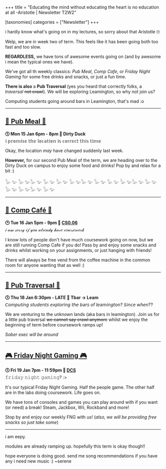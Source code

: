 +++
title = "Educating the mind without educating the heart is no education at all -Aristotle | Newsletter T2W2"


[taxonomies]
categories = ["Newsletter"]
+++

i hardly know what's going on in my lectures, so sorry about that Aristotle 🙄

<!-- more -->

Welp, we are in week two of term. This feels like it has been going both too fast and too slow.

**REGARDLESS,** we have tons of awesome events going on (and by awesome i mean the typical ones we have).

We've got all th weekly classics: *Pub Meal*, *Comp Cafe*, or *Friday Night Gaming* for some free drinks and snacks, or just a fun time.

**There is also** a __Pub Traversal__ (yes you heard that correctly folks, a *traversal* ~~not crawl~~). We will be exploring Leamington, so why not join us?

Computing students going around bars in Leamington, that's mad :o
***

## **[🍕 Pub Meal 🍕](https://uwcs.co.uk/events/t2/w2/pub/)**
**🕔 Mon 15 Jan 6pm - 8pm  📍 Dirty Duck**  
𝕚 𝕡𝕣𝕠𝕞𝕚𝕤𝕖 𝕥𝕙𝕖 𝕝𝕠𝕔𝕒𝕥𝕚𝕠𝕟 𝕚𝕤 𝕔𝕠𝕣𝕣𝕖𝕔𝕥 𝕥𝕙𝕚𝕤 𝕥𝕚𝕞𝕖

Okay, the location *may* have changed suddenly last week. 

**However,** for our second Pub Meal of the term, we are heading over to the Dirty Duck on campus to enjoy some food and drinks! Pop by and relax for a bit :)

𓅭 𓅰 𓅭 𓅰𓅭 𓅰 𓅭 𓅰 𓅭 𓅰 𓅭 𓅰𓅭 𓅰 𓅭 𓅰 𓅭 𓅰 𓅭 𓅰𓅭 𓅰 𓅭 𓅰 𓅭 𓅰 𓅭 𓅰𓅭 𓅰 𓅭 𓅰 

***

## **[🥐 Comp Café 🥐](https://uwcs.co.uk/events/t2/w2/compcafe/)**
**🕑 Tue 16 Jan 5pm - 9pm  📍 [CS0.06](https://campus.warwick.ac.uk//search/623c888a421e6f5928c0d038)**  
𝒾 𝒶𝓂 𝓈𝑜𝓇𝓇𝓎 𝒾𝒻 𝓎𝑜𝓊 𝒶𝓁𝓇𝑒𝒶𝒹𝓎 𝒽𝒶𝓋𝑒 𝒸𝑜𝓊𝓇𝓈𝑒𝓌𝑜𝓇𝓀

I know lots of people don't have much coursework going on now, but we are still running Comp Cafe if you do! Pass by and enjoy some snacks and drinks whilst working on your assignments, or just hanging with friends!

There will always be free vend from the coffee machine in the common room for anyone wanting that as well :)
***

## **[🍻 Pub Traversal 🍻 ](https://uwcs.co.uk/events/t2/w2/pubcrawl/)**
**🕔 Thu 18 Jan 6:30pm - LATE  📍 Tbar -> Leam**  
𝘊𝘰𝘮𝘱𝘶𝘵𝘪𝘯𝘨 𝘴𝘵𝘶𝘥𝘦𝘯𝘵𝘴 𝘦𝘹𝘱𝘭𝘰𝘳𝘪𝘯𝘨 𝘵𝘩𝘦 𝘣𝘢𝘳𝘴 𝘰𝘧 𝘭𝘦𝘢𝘮𝘪𝘯𝘨𝘵𝘰𝘯? 𝘚𝘪𝘯𝘤𝘦 𝘸𝘩𝘦𝘯??

We are venturing to the unknown lands (aka bars in leamington). Join us for a little pub traversal ~~we cannot say crawl anymore~~ whilst we enjoy the beginning of term before coursework ramps up!

*Sober exec will be around*
***

## **[🎮 Friday Night Gaming 🎮](https://uwcs.co.uk/events/t2/w1/fng/)**
**🕔 Fri 19 Jan 7pm - 11:59pm  📍 [DCS](https://campus.warwick.ac.uk/search/623c8858421e6f5928c0c78f)**  
𝚏𝚛𝚒𝚍𝚊𝚢 𝚗𝚒𝚐𝚑𝚝 𝚐𝚊𝚖𝚒𝚗𝚐? :>

It's our typical Friday Night Gaming. Half the people game. The other half are in the labs doing coursework. Life goes on.

We have tons of consoles and games you can play around with if you want (or need) a break! Steam, Jackbox, Wii, Rockband and more!

Stop by and enjoy our weekly FNG with us! (*also, we will be providing free snacks so just take some*)
***

i am eepy.

modules are already ramping up. hopefully this term is okay though!!

hope everyone is doing good. send me song recommendations if you have any i need new music :) ~serene

